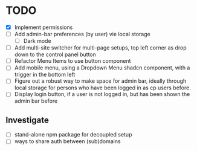 # TODO

- [x] Implement permissions
- [ ] Add admin-bar preferences (by user) vie local storage
  - [ ] Dark mode
- [ ] Add multi-site switcher for multi-page setups, top left corner as drop down to the control panel button
- [ ] Refactor Menu Items to use button component
- [ ] Add mobile menu, using a Dropdown Menu shadcn component, with a trigger in the bottom left
- [ ] Figure out a robust way to make space for admin bar, ideally through local storage for persons who have been logged in as cp users before.
- [ ] Display login button, if a user is not logged in, but has been shown the admin bar before

## Investigate

- [ ] stand-alone npm package for decoupled setup
- [ ] ways to share auth between (sub)domains
